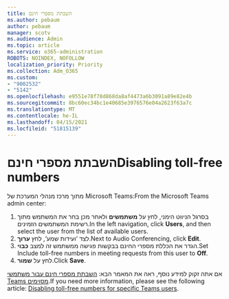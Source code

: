 ```yaml
---
title: השבתת מספרי חינם
ms.author: pebaum
author: pebaum
manager: scotv
ms.audience: Admin
ms.topic: article
ms.service: o365-administration
ROBOTS: NOINDEX, NOFOLLOW
localization_priority: Priority
ms.collection: Adm_O365
ms.custom:
- "9002532"
- "5142"
ms.openlocfilehash: e9551e78f78d868da8af4473a6b3091a89e82e4b
ms.sourcegitcommit: 8bc60ec34bc1e40685e3976576e04a2623f63a7c
ms.translationtype: MT
ms.contentlocale: he-IL
ms.lasthandoff: 04/15/2021
ms.locfileid: "51815139"
---
```

# <a name="disabling-toll-free-numbers"></a><span data-ttu-id="115ee-102">השבתת מספרי חינם</span><span class="sxs-lookup"><span data-stu-id="115ee-102">Disabling toll-free numbers</span></span>

<span data-ttu-id="115ee-103">מתוך מרכז מנהלי המערכת של Microsoft Teams:</span><span class="sxs-lookup"><span data-stu-id="115ee-103">From the Microsoft Teams admin center:</span></span>

1. <span data-ttu-id="115ee-104">בסרגל הניווט הימני, לחץ על **משתמשים** ולאחר מכן בחר את המשתמש מתוך רשימת המשתמשים הזמינים.</span><span class="sxs-lookup"><span data-stu-id="115ee-104">In the left navigation, click **Users**, and then select the user from the list of available users.</span></span>
2. <span data-ttu-id="115ee-105">לצד ‘ועידות שמע‘, לחץ **ערוך**.</span><span class="sxs-lookup"><span data-stu-id="115ee-105">Next to Audio Conferencing, click **Edit**.</span></span>
3. <span data-ttu-id="115ee-106">הגדר את הכללת מספרי החינם בבקשות פגישה ממשתמש זה למצב **כבוי**.</span><span class="sxs-lookup"><span data-stu-id="115ee-106">Set Include toll-free numbers in meeting requests from this user to **Off**.</span></span>
4. <span data-ttu-id="115ee-107">לחץ על **שמור**.</span><span class="sxs-lookup"><span data-stu-id="115ee-107">Click **Save**.</span></span>

<span data-ttu-id="115ee-108">אם אתה זקוק למידע נוסף, ראה את המאמר הבא: [השבתת מספרי חינם עבור משתמשי Teams מסוימים](https://docs.microsoft.com/microsoftteams/disabling-toll-free-numbers-for-specific-teams-users).</span><span class="sxs-lookup"><span data-stu-id="115ee-108">If you need more information, please see the following article: [Disabling toll-free numbers for specific Teams users](https://docs.microsoft.com/microsoftteams/disabling-toll-free-numbers-for-specific-teams-users).</span></span>
